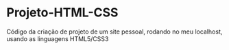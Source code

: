 # Projeto-HTML-CSS
Código da criação de projeto de um site pessoal, rodando no meu localhost, usando as linguagens HTML5/CSS3
